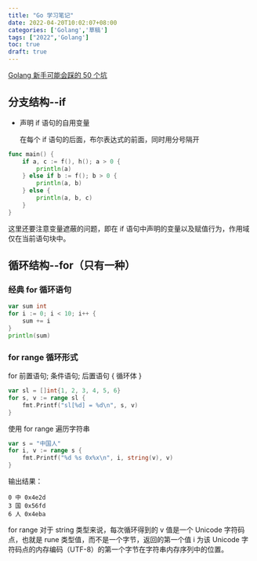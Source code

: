 ```yaml
---
title: "Go 学习笔记"
date: 2022-04-20T10:02:07+08:00
categories: ['Golang','草稿']
tags: ["2022",'Golang'] 
toc: true
draft: true
---
```


[Golang 新手可能会踩的 50 个坑](https://segmentfault.com/a/1190000013739000)

## 分支结构--if

- 声明 if 语句的自用变量

    在每个 if 语句的后面，布尔表达式的前面，同时用分号隔开

```go
func main() {
    if a, c := f(), h(); a > 0 {
        println(a)
    } else if b := f(); b > 0 {
        println(a, b)
    } else {
        println(a, b, c)
    }
}
```

这里还要注意变量遮蔽的问题，即在 if 语句中声明的变量以及赋值行为，作用域仅在当前语句块中。

## 循环结构--for（只有一种）

### 经典 for 循环语句

```go
var sum int
for i := 0; i < 10; i++ {
    sum += i
}
println(sum)
```

### for range 循环形式

for 前置语句; 条件语句; 后置语句 { 循环体 }

```go
var sl = []int{1, 2, 3, 4, 5, 6}
for s, v := range sl {
    fmt.Printf("sl[%d] = %d\n", s, v)
}
```

使用 for range 遍历字符串

```go
var s = "中国人"
for i, v := range s {
    fmt.Printf("%d %s 0x%x\n", i, string(v), v)
}
```
输出结果：
```
0 中 0x4e2d
3 国 0x56fd
6 人 0x4eba
```
for range 对于 string 类型来说，每次循环得到的 v 值是一个 Unicode 字符码点，也就是 rune 类型值，而不是一个字节，返回的第一个值 i 为该 Unicode 字符码点的内存编码（UTF-8）的第一个字节在字符串内存序列中的位置。
